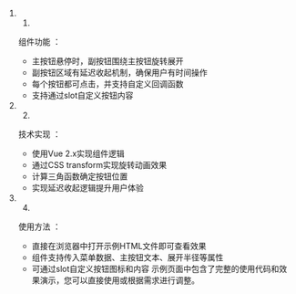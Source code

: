 1. 1.
   组件功能 ：
   
   - 主按钮悬停时，副按钮围绕主按钮旋转展开
   - 副按钮区域有延迟收起机制，确保用户有时间操作
   - 每个按钮都可点击，并支持自定义回调函数
   - 支持通过slot自定义按钮内容
2. 2.
   技术实现 ：
   
   - 使用Vue 2.x实现组件逻辑
   - 通过CSS transform实现旋转动画效果
   - 计算三角函数确定按钮位置
   - 实现延迟收起逻辑提升用户体验

4. 4.
   使用方法 ：
   
   - 直接在浏览器中打开示例HTML文件即可查看效果
   - 组件支持传入菜单数据、主按钮文本、展开半径等属性
   - 可通过slot自定义按钮图标和内容
示例页面中包含了完整的使用代码和效果演示，您可以直接使用或根据需求进行调整。